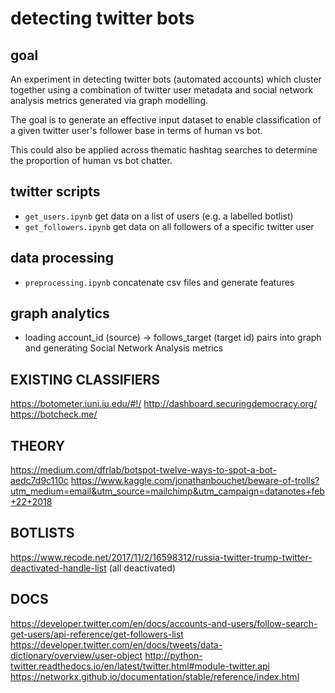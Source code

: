 # detecting twitter bots

## goal

An experiment in detecting twitter bots (automated accounts) which cluster together using a combination of twitter user metadata and social network analysis metrics generated via graph modelling. 

The goal is to generate an effective input dataset to enable classification of a given twitter user's follower base in terms of human vs bot. 

This could also be applied across thematic hashtag searches to determine the proportion of human vs bot chatter. 

## twitter scripts
* `get_users.ipynb` get data on a list of users (e.g. a labelled botlist)
* `get_followers.ipynb` get data on all followers of a specific twitter user 

## data processing
* `preprocessing.ipynb` concatenate csv files and generate features 

## graph analytics
* loading account_id (source) -> follows_target (target id) pairs into graph and generating Social Network Analysis metrics 

## EXISTING CLASSIFIERS
https://botometer.iuni.iu.edu/#!/
http://dashboard.securingdemocracy.org/
https://botcheck.me/

## THEORY
https://medium.com/dfrlab/botspot-twelve-ways-to-spot-a-bot-aedc7d9c110c
https://www.kaggle.com/jonathanbouchet/beware-of-trolls?utm_medium=email&utm_source=mailchimp&utm_campaign=datanotes+feb+22+2018

## BOTLISTS
https://www.recode.net/2017/11/2/16598312/russia-twitter-trump-twitter-deactivated-handle-list (all deactivated)

## DOCS
https://developer.twitter.com/en/docs/accounts-and-users/follow-search-get-users/api-reference/get-followers-list
https://developer.twitter.com/en/docs/tweets/data-dictionary/overview/user-object
http://python-twitter.readthedocs.io/en/latest/twitter.html#module-twitter.api
https://networkx.github.io/documentation/stable/reference/index.html

